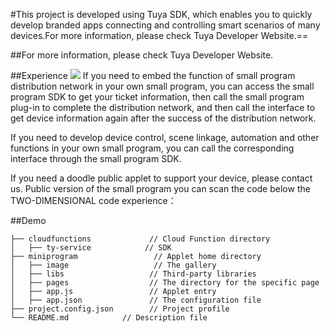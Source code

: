 #This project is developed using Tuya SDK, which enables you to quickly develop branded apps connecting and controlling smart scenarios of many devices.For more information, please check Tuya Developer Website.==

##For more information, please check Tuya Developer Website.

##Experience
![](https://ftp.bmp.ovh/imgs/2021/04/34aa75f68bda4d39.png)
If you need to embed the function of small program distribution network in your own small program, you can access the small program SDK to get your ticket information, then call the small program plug-in to complete the distribution network, and then call the interface to get device information again after the success of the distribution network.

If you need to develop device control, scene linkage, automation and other functions in your own small program, you can call the corresponding interface through the small program SDK.

If you need a doodle public applet to support your device, please contact us. Public version of the small program you can scan the code below the TWO-DIMENSIONAL code experience：

##Demo

    ├── cloudfunctions             // Cloud Function directory
    │   ├── ty-service            // SDK
    ├── miniprogram                 // Applet home directory
    │   ├── image                   // The gallery
    │   ├── libs                   // Third-party libraries
    │   ├── pages                  // The directory for the specific page
    │   ├── app.js                 // Applet entry
    │   ├── app.json               // The configuration file
    ├── project.config.json        // Project profile
    └── README.md            // Description file

